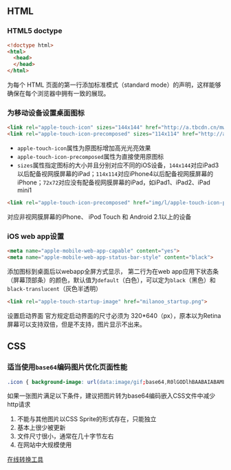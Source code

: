 ## HTML
### HTML5 doctype
```html
<!doctype html>
<html>
  <head>
  </head>
</html>
```
为每个 HTML 页面的第一行添加标准模式（standard mode）的声明，这样能够确保在每个浏览器中拥有一致的展现。
### 为移动设备设置桌面图标
```html
<link rel="apple-touch-icon" sizes="144x144" href="http://a.tbcdn.cn/mw/s/hi/tbtouch/images/touch-icon.png">
<link rel="apple-touch-icon-precomposed" sizes="114x114" href="http://a.tbcdn.cn/mw/s/hi/tbtouch/images/touch-icon.png">
```
- `apple-touch-icon`属性为原图标增加高光光亮效果
- `apple-touch-icon-precomposed`属性为直接使用原图标
- `sizes`属性指定图标的大小并且分别对应不同的iOS设备，`144x144`对应iPad3以后配备视网膜屏幕的iPad；`114x114`对应iPhone4以后配备视网膜屏幕的iPhone；`72x72`对应没有配备视网膜屏幕的iPad，如iPad1、iPad2、iPad mini1

```html
<link rel="apple-touch-icon-precomposed" href="img/l/apple-touch-icon-precomposed.png">
```
对应非视网膜屏幕的iPhone、 iPod Touch 和 Android 2.1以上的设备
### iOS web app设置
```html
<meta name="apple-mobile-web-app-capable" content="yes">
<meta name="apple-mobile-web-app-status-bar-style" content="black">
```
添加图标到桌面后以webapp全屏方式显示，
第二行为在web app应用下状态条（屏幕顶部条）的颜色，默认值为`default`（白色），可以定为`black`（黑色）和`black-translucent`（灰色半透明）
```html
<link rel="apple-touch-startup-image" href="milanoo_startup.png">
```
设置启动界面
官方规定启动界面的尺寸必须为 320*640（px），原本以为Retina屏幕可以支持双倍，但是不支持，图片显示不出来。

## CSS
### 适当使用`base64`编码图片优化页面性能
```css
.icon { background-image: url(data:image/gif;base64,R0lGODlhBAABAIABAMLBwfLx8SH5BAEAAAEALAAAAAAEAAEAAAICRF4AOw==); }
```
如果一张图片满足以下条件，建议把图片转为base64编码嵌入CSS文件中减少http请求

1. 不能与其他图片以CSS Sprite的形式存在，只能独立
2. 基本上很少被更新
3. 文件尺寸很小，通常在几十字节左右
4. 在网站中大规模使用

[在线转换工具](http://webcodertools.com/imagetobase64converter)
